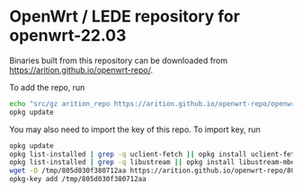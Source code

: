 # OpenWrt / LEDE repository for openwrt-22.03

Binaries built from this repository can be downloaded from https://arition.github.io/openwrt-repo/.

To add the repo, run

```sh
echo "src/gz arition_repo https://arition.github.io/openwrt-repo/openwrt-22.03/<your-router-arch>" >> /etc/opkg/customfeeds.conf
opkg update 
```

You may also need to import the key of this repo. 
To import key, run

```sh
opkg update
opkg list-installed | grep -q uclient-fetch || opkg install uclient-fetch
opkg list-installed | grep -q libustream || opkg install libustream-mbedtls
wget -O /tmp/805d030f380712aa https://arition.github.io/openwrt-repo/805d030f380712aa
opkg-key add /tmp/805d030f380712aa
```

